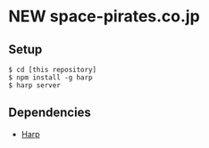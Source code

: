 # NEW space-pirates.co.jp

## Setup

```
$ cd [this repository]
$ npm install -g harp
$ harp server
```

## Dependencies

- [Harp](http://harpjs.com "Harp")
